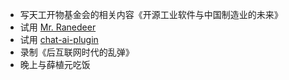 - 写天工开物基金会的相关内容《开源工业软件与中国制造业的未来》
- 试用 [Mr. Ranedeer](https://github.com/JushBJJ/Mr.-Ranedeer-AI-Tutor)
- 试用 [chat-ai-plugin](https://github.com/personoids/chat-ai-plugin)
- 录制《后互联网时代的乱弹》
- 晚上与薛植元吃饭
